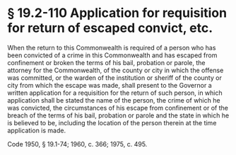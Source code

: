# § 19.2-110 Application for requisition for return of escaped convict, etc.

<p>When the return to this Commonwealth is required of a person who has been convicted of a crime in this Commonwealth and has escaped from confinement or broken the terms of his bail, probation or parole, the attorney for the Commonwealth, of the county or city in which the offense was committed, or the warden of the institution or sheriff of the county or city from which the escape was made, shall present to the Governor a written application for a requisition for the return of such person, in which application shall be stated the name of the person, the crime of which he was convicted, the circumstances of his escape from confinement or of the breach of the terms of his bail, probation or parole and the state in which he is believed to be, including the location of the person therein at the time application is made.</p><p>Code 1950, § 19.1-74; 1960, c. 366; 1975, c. 495.</p>